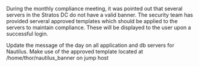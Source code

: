 During the monthly compliance meeting, it was pointed out that several servers in the Stratos DC do not have a valid banner. The security team has provided serveral approved templates which should be applied to the servers to maintain compliance. These will be displayed to the user upon a successful login.



Update the message of the day on all application and db servers for Nautilus. Make use of the approved template located at /home/thor/nautilus_banner on jump host



